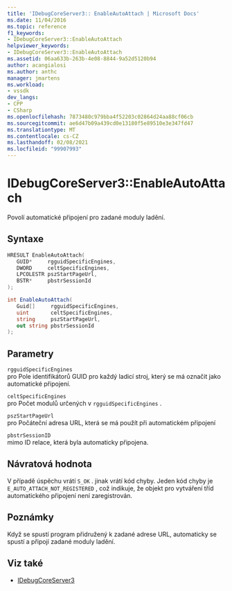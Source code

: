 ```yaml
---
title: 'IDebugCoreServer3:: EnableAutoAttach | Microsoft Docs'
ms.date: 11/04/2016
ms.topic: reference
f1_keywords:
- IDebugCoreServer3::EnableAutoAttach
helpviewer_keywords:
- IDebugCoreServer3::EnableAutoAttach
ms.assetid: 06aa633b-263b-4e08-8844-9a52d5120b94
author: acangialosi
ms.author: anthc
manager: jmartens
ms.workload:
- vssdk
dev_langs:
- CPP
- CSharp
ms.openlocfilehash: 7873480c979bba4f52203c02864d24aa88cf06cb
ms.sourcegitcommit: ae6d47b09a439cd0e13180f5e89510e3e347fd47
ms.translationtype: MT
ms.contentlocale: cs-CZ
ms.lasthandoff: 02/08/2021
ms.locfileid: "99907993"
---
```

# <a name="idebugcoreserver3enableautoattach"></a>IDebugCoreServer3::EnableAutoAttach
Povolí automatické připojení pro zadané moduly ladění.

## <a name="syntax"></a>Syntaxe

```cpp
HRESULT EnableAutoAttach(
   GUID*     rgguidSpecificEngines,
   DWORD     celtSpecificEngines,
   LPCOLESTR pszStartPageUrl,
   BSTR*     pbstrSessionId
);
```

```csharp
int EnableAutoAttach(
   Guid[]     rgguidSpecificEngines,
   uint       celtSpecificEngines,
   string     pszStartPageUrl,
   out string pbstrSessionId
);
```

## <a name="parameters"></a>Parametry
`rgguidSpecificEngines`\
pro Pole identifikátorů GUID pro každý ladicí stroj, který se má označit jako automatické připojení.

`celtSpecificEngines`\
pro Počet modulů určených v `rgguidSpecificEngines` .

`pszStartPageUrl`\
pro Počáteční adresa URL, která se má použít při automatickém připojení

`pbstrSessionID`\
mimo ID relace, která byla automaticky připojena.

## <a name="return-value"></a>Návratová hodnota
 V případě úspěchu vrátí `S_OK` . jinak vrátí kód chyby. Jeden kód chyby je `E_AUTO_ATTACH_NOT_REGISTERED` , což indikuje, že objekt pro vytváření tříd automatického připojení není zaregistrován.

## <a name="remarks"></a>Poznámky
 Když se spustí program přidružený k zadané adrese URL, automaticky se spustí a připojí zadané moduly ladění.

## <a name="see-also"></a>Viz také
- [IDebugCoreServer3](../../../extensibility/debugger/reference/idebugcoreserver3.md)
